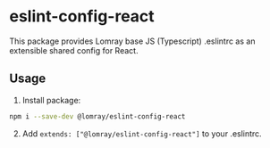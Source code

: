 # eslint-config-react

This package provides Lomray base JS (Typescript) .eslintrc as an extensible shared config for React.

## Usage

1. Install package:

  ```sh
  npm i --save-dev @lomray/eslint-config-react
  ```

2. Add `extends: ["@lomray/eslint-config-react"]` to your .eslintrc.
